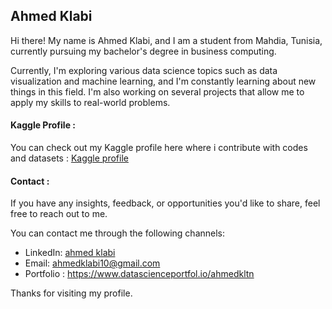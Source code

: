 ## Ahmed Klabi

Hi there! My name is Ahmed Klabi, and I am a student from Mahdia, Tunisia, currently pursuing my bachelor's degree in business computing.

Currently, I'm exploring various data science topics such as data visualization and machine learning, and I'm constantly learning about new things in this field. I'm also working on several projects that allow me to apply my skills to real-world problems.
#### Kaggle Profile :

You can check out my Kaggle profile here where i contribute with codes and datasets : [Kaggle profile](https://www.kaggle.com/ahmedklabi)
#### Contact :
If you have any insights, feedback, or opportunities you'd like to share, feel free to reach out to me. 

You can contact me through the following channels:
-   LinkedIn: [ahmed klabi](https://www.linkedin.com/in/ahmed-klabi-168265217)    
-   Email: ahmedklabi10@gmail.com
-   Portfolio : https://www.datascienceportfol.io/ahmedkltn

Thanks for visiting my profile.
